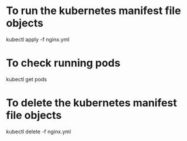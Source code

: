 # To run the kubernetes manifest file objects
kubectl apply -f nginx.yml

# To check running pods
kubectl get pods

# To delete the kubernetes manifest file objects
kubectl delete -f nginx.yml